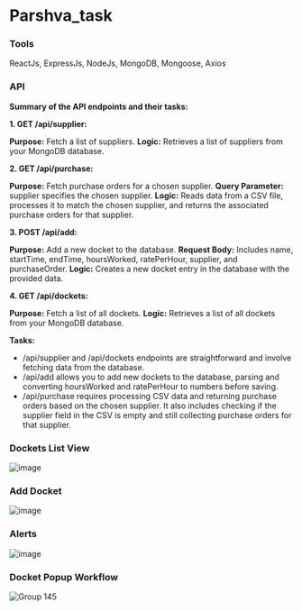 # Parshva_task

### Tools 

ReactJs, ExpressJs, NodeJs, MongoDB, Mongoose, Axios

### API
**Summary of the API endpoints and their tasks:** 

**1. GET /api/supplier:**

**Purpose:** Fetch a list of suppliers.
**Logic:** Retrieves a list of suppliers from your MongoDB database.

**2. GET /api/purchase:**

**Purpose:** Fetch purchase orders for a chosen supplier.
**Query Parameter:** supplier specifies the chosen supplier.
**Logic:** Reads data from a CSV file, processes it to match the chosen supplier, and returns the associated purchase orders for that supplier.

**3. POST /api/add:**

**Purpose:** Add a new docket to the database.
**Request Body:** Includes name, startTime, endTime, hoursWorked, ratePerHour, supplier, and purchaseOrder.
**Logic:** Creates a new docket entry in the database with the provided data.

**4. GET /api/dockets:**

**Purpose:** Fetch a list of all dockets.
**Logic:** Retrieves a list of all dockets from your MongoDB database.

**Tasks:**

- /api/supplier and /api/dockets endpoints are straightforward and involve fetching data from the database.
- /api/add allows you to add new dockets to the database, parsing and converting hoursWorked and ratePerHour to numbers before saving.
- /api/purchase requires processing CSV data and returning purchase orders based on the chosen supplier. It also includes checking if the supplier field in the CSV is empty and still collecting purchase orders for that supplier.

### Dockets List View

![image](https://github.com/riyasai22/Parshva_task/assets/80235375/ef6999c1-91d2-4b57-9e83-8ffbbb059740)

### Add Docket

![image](https://github.com/riyasai22/Parshva_task/assets/80235375/db4b8426-e6ac-43fb-ba35-a9e3fdddc545)

### Alerts

![image](https://github.com/riyasai22/Parshva_task/assets/80235375/6b8cf8ee-cfdb-474b-9ad4-3d6557c4654f)

### Docket Popup Workflow

![Group 145](https://github.com/riyasai22/Parshva_task/assets/80235375/ffc5c40b-5ab9-4834-b21d-0270bddc9f31)


